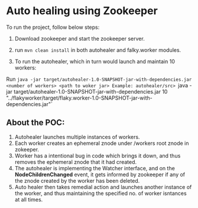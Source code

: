 # Auto healing using Zookeeper

To run the project, 
follow below steps:

1. Download zookeeper and start the zookeeper server.

2. run `mvn clean install` in both autohealer and falky.worker modules. 

3. To run the autohealer, which in turn would launch and maintain 10 workers:

Run `java -jar target/autohealer-1.0-SNAPSHOT-jar-with-dependencies.jar <number of workers> <path to woker jar>
Example: autohealer/src> `java -jar target/autohealer-1.0-SNAPSHOT-jar-with-dependencies.jar 10 "../flakyworker/target/flaky.worker-1.0-SNAPSHOT-jar-with-dependencies.jar"`


## About the POC:
1. Autohealer launches multiple instances of workers.
2. Each worker creates an ephemeral znode under /workers root znode in zokeeper.
3. Worker has a intentional bug in code which brings it down, and thus removes the ephemeral znode that it had created.
4. The autohealer is implementing the Watcher interface, and on the **NodeChildrenChanged** event, it gets informed by zookeeper if any of the znode created by the worker has been deleted.
5. Auto healer then takes remedial action and launches another instance of the worker, and thus maintaining the specified no. of worker isntances at all times.
